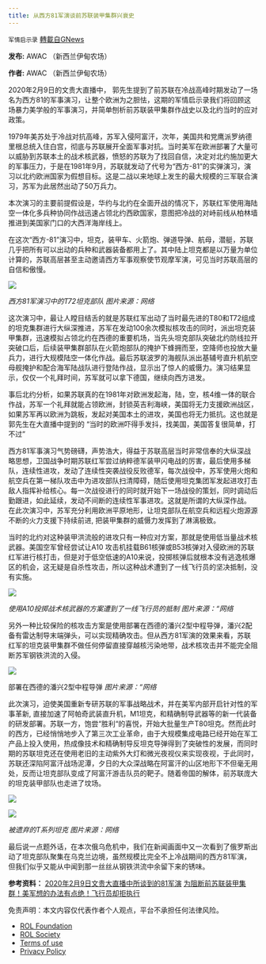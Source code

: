 ```yaml
---
title: 从西方81军演谈前苏联装甲集群兴衰史
---
```

`军情启示录` [轉載自GNews](https://gnews.org/zh-hans/2045876/)

**发布:** AWAC （新西兰伊甸农场）

**作者:** AWAC （新西兰伊甸农场）

2020年2月9日的文贵大直播中， 郭先生提到了前苏联在冷战高峰时期发动了一场名为西方81的军事演习，让整个欧洲为之胆怯，这期的军情启示录我们将回顾这场暴力美学般的军事演习，并简单刨析前苏联装甲集群作战史以及北约当时的应对政策。

1979年美苏处于冷战对抗高峰，苏军入侵阿富汗，次年，美国共和党鹰派罗纳德里根总统入住白宫，彻底与苏联展开全面军事对抗。当时美军在欧洲部署了大量可以威胁到苏联本土的战术核武器，愤怒的苏联为了找回自信，决定对北约施加更大的军事压力，于是在1981年9月，苏联就发动了代号为“西方-81”的实弹演习，演习以北约欧洲国家为假想目标。这是二战以来地球上发生的最大规模的三军联合演习，苏军为此居然出动了50万兵力。

本次演习的主要前提假设是，华约与北约在全面开战的情况下，苏联红军使用海陆空一体化多兵种协同作战迅速占领北约西欧国家，意图把冷战的对峙前线从柏林墙推进到美国家门口的大西洋海岸线上。

在这次“西方-81”演习中，坦克，装甲车、火箭炮、弹道导弹、航母，潜艇，苏联几乎把所有可以出动的兵种和武器装备都用上了。其中陆上坦克都是以万量为单位计算的，苏联高层甚至主动邀请西方军事观察使节观摩军演，可见当时苏联高层的自信和傲慢。

![](https://assets.gnews.org/wp-content/uploads/2022/02/2-86.png)

*西方81军演习中的T72坦克部队*
*图片来源：网络*

这次演习中，最让人瞠目结舌的就是苏联红军出动了当时最先进的T80和T72组成的坦克集群进行大纵深推进，苏军在发动100余次模拟核攻击的同时，派出坦克装甲集群，迅速模拟占领北约在西德的重要机场，当先头坦克部队突破北约防线拉开突破口后，后续装甲集群部队在火箭炮部队的掩护下蜂拥而至，空降师也投放大量兵力，进行大规模陆空一体化作战。最后苏联波罗的海舰队派出基辅号直升机航空母舰掩护和配合海军陆战队进行登陆作战，显示出了惊人的威慑力。演习结果显示，仅仅一个礼拜时间，苏军就可以拿下德国，继续向西方进发。

事后北约分析，如果苏联真的在1981年对欧洲发起海，陆，空，核4维一体的联合作战，苏军一个礼拜就能占领欧洲，封锁英吉利海峡，美国将无力支援欧洲战区，如果苏军再以欧洲为跳板，发起对美国本土的进攻，美国也将无力抵抗。这也就是郭先生在大直播中提到的 “当时的欧洲吓得手发抖，找美国，美国答复很简单，打不过”

西方81军事演习气势磅礴，声势浩大，得益于苏联高层当时非常信奉的大纵深战略思想，卫国战争时期苏联红军尝过纳粹德军装甲闪电战的厉害，最后使用多梯队，连续性进攻，发动了连续性突袭战役反败德军，每次战役中，苏军使用火炮和航空兵在第一梯队攻击中为进攻部队扫清障碍，随后使用坦克集团军发起进攻打击敌人指挥补给核心。每一次战役进行的同时就开始下一场战役的策划，同时调动后勤跟进，如此延续，发动不间断的连续性军事进攻。这就是所谓的大纵深作战。 在此次演习中，苏军充分利用欧洲平原地形，让坦克部队在航空兵和远程火炮源源不断的火力支援下持续前进, 把装甲集群的威慑力发挥到了淋漓极致。

当时的北约对这种装甲洪流般的进攻只有一种应对方案，那就是使用低当量战术核武器。美国空军曾经尝试让A10 攻击机挂载B61核弹或B53核弹对入侵欧洲的苏联红军进行核打击，但是对于低空低速的A10来说，投掷核弹后就根本没有逃逸核爆区的机会，这无疑是自杀性攻击，所以这种战术遭到了一线飞行员的坚决抵制，没有实施。

![](https://assets.gnews.org/wp-content/uploads/2022/02/3-69.jpg)

*使用A10投掷战术核武器的方案遭到了一线飞行员的抵制*
*图片来源：“网络*

另外一种比较保险的核攻击方案是使用部署在西德的潘兴2型中程导弹，潘兴2配备有雷达制导末端弹头，可以实现精确攻击。但从西方81军演的效果来看，苏联红军的坦克装甲集群不做任何停留直接穿越核污染地带，战术核攻击并不能完全阻断苏军钢铁洪流的入侵。

![](https://assets.gnews.org/wp-content/uploads/2022/02/1-231.png)

部署在西德的潘兴2型中程导弹
*图片来源：“网络*

此次演习，迫使美国重新专研苏联的军事战略战术，并在美军内部开启针对性的军事革新, 直接加速了阿帕奇武装直升机，M1坦克，和精确制导武器等的新一代装备的研发部署。苏联一方，饱尝“胜利“的喜悦，开始大批量生产T80坦克。然而此时的西方，已经悄悄地步入了第三次工业革命，由于大规模集成电路已经开始在军工产品上投入使用，热成像技术和精确制导反坦克导弹得到了突破性的发展，而同时期的苏联坦克还在使用老旧的主动紫外大灯和微光夜视仪来实现夜视，于此同时，苏联还深陷阿富汗战场泥潭，夕日的大众深战略在阿富汗的山区地形下不但毫无用处，反而让坦克部队变成了阿富汗游击队员的靶子。随着帝国的解体，前苏联庞大的坦克装甲部队也走进了坟场。

![](https://assets.gnews.org/wp-content/uploads/2022/02/4-47.png)

![](https://assets.gnews.org/wp-content/uploads/2022/02/5-36.png)

*被遗弃的T系列坦克*
*图片来源：网络*

最后说一点题外话，在本次俄乌危机中，我们在新闻画面中又一次看到了俄罗斯出动了坦克部队聚集在乌克兰边境，虽然规模比完全不上冷战期间的西方81军演，但我们似乎又能从中闻到那一丝丝从钢铁洪流中余留下来的锈味。

**参考资料：**
[2020年2月9日文贵大直播中所谈到的81军演](https://www.gettr.com/post/puwc5ja6d3)
[为阻断前苏联装甲集群！美军想的办法有点绝！飞行员却拒执行](https://kknews.cc/military/g3k6nm8.html)

 

免责声明：本文内容仅代表作者个人观点，平台不承担任何法律风险。

- [ROL Foundation](https://rolfoundation.org/)
- [ROL Society](https://rolsociety.org/)
- [Terms of use](https://gnews.org/terms-of-use-3/)
- [Privacy Policy](https://gnews.org/privacy-policy/)

